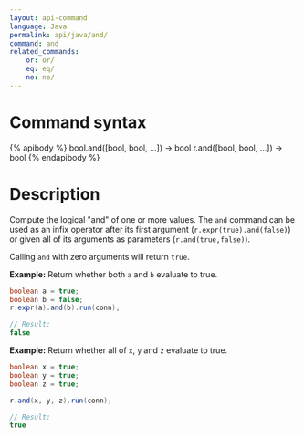 ```yaml
---
layout: api-command
language: Java
permalink: api/java/and/
command: and
related_commands:
    or: or/
    eq: eq/
    ne: ne/
---
```


# Command syntax #

{% apibody %}
bool.and([bool, bool, ...]) &rarr; bool
r.and([bool, bool, ...]) &rarr; bool
{% endapibody %}

# Description #

Compute the logical "and" of one or more values. The `and` command can be used as an infix operator after its first argument (`r.expr(true).and(false)`) or given all of its arguments as parameters (`r.and(true,false)`).

Calling `and` with zero arguments will return `true`.

__Example:__ Return whether both `a` and `b` evaluate to true.

```java
boolean a = true;
boolean b = false;
r.expr(a).and(b).run(conn);

// Result:
false
```

__Example:__ Return whether all of `x`, `y` and `z` evaluate to true.

```java
boolean x = true;
boolean y = true;
boolean z = true;

r.and(x, y, z).run(conn);

// Result:
true
```
